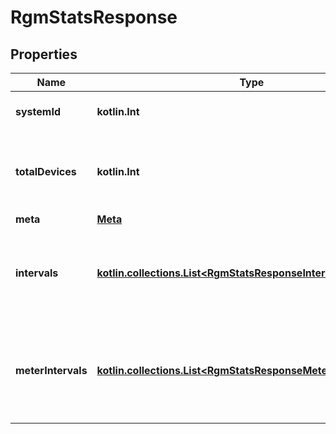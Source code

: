 
# RgmStatsResponse

## Properties
Name | Type | Description | Notes
------------ | ------------- | ------------- | -------------
**systemId** | **kotlin.Int** | Enlighten ID for this system. | 
**totalDevices** | **kotlin.Int** | Number of active revenue-grade meters for this system. | 
**meta** | [**Meta**](Meta.md) |  | 
**intervals** | [**kotlin.collections.List&lt;RgmStatsResponseIntervalsInner&gt;**](RgmStatsResponseIntervalsInner.md) | A list of intervals between the requested start and end times. | 
**meterIntervals** | [**kotlin.collections.List&lt;RgmStatsResponseMeterIntervalsInner&gt;**](RgmStatsResponseMeterIntervalsInner.md) | A list of intervals of a meter between the requested start and end times. | 



